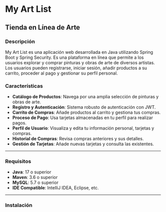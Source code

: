 # My Art List

## Tienda en Línea de Arte

### Descripción
My Art List es una aplicación web desarrollada en Java utilizando Spring Boot y Spring Security. Es una plataforma en línea que permite a los usuarios explorar y comprar pinturas y obras de arte de diversos artistas. Los usuarios pueden registrarse, iniciar sesión, añadir productos a su carrito, proceder al pago y gestionar su perfil personal.

### Características
- **Catálogo de Productos**: Navega por una amplia selección de pinturas y obras de arte.
- **Registro y Autenticación**: Sistema robusto de autenticación con JWT.
- **Carrito de Compras**: Añade productos al carrito y gestiona tus compras.
- **Proceso de Pago**: Usa tarjetas almacenadas en tu perfil para realizar pagos.
- **Perfil de Usuario**: Visualiza y edita tu información personal, tarjetas y compras.
- **Historial de Compras**: Revisa compras anteriores y sus detalles.
- **Gestión de Tarjetas**: Añade nuevas tarjetas y consulta las existentes.

---

### Requisitos
- **Java**: 17 o superior
- **Maven**: 3.6 o superior
- **MySQL**: 5.7 o superior
- **IDE Compatible**: IntelliJ IDEA, Eclipse, etc.

---

### Instalación

#### 1. Clonar el Repositorio
```bash
git clone https://github.com/tuusuario/my-art-list.git
cd my-art-list
```

#### 2. Configurar la Base de Datos
1. Crea una base de datos en MySQL llamada `springsecurity`.
2. Ejecuta el script SQL en `src/main/resources/schema.sql` para crear las tablas necesarias.
3. Configura los detalles de la base de datos en `application.properties` o `application.yml`:
```properties
spring.datasource.url=jdbc:mysql://localhost:3306/springsecurity
spring.datasource.username=root
spring.datasource.password=sqlMD3
```

#### 3. Construir y Ejecutar la Aplicación
- **Usando Maven**:
```bash
mvn clean install
mvn spring-boot:run
```
- **Usando un IDE**:
    - Importa el proyecto como un proyecto Maven existente.
    - Ejecuta la clase `SpringSecurityApplication.java` como aplicación Spring Boot.

---

### Manual de Usuario

#### Flujo de Utilización
1. **Registro de Usuario**:
    - Accede a `http://localhost:8090/register`.
    - Completa el formulario con tus datos y haz clic en "Registrar".

2. **Iniciar Sesión**:
    - Accede a `http://localhost:8090/login`.
    - Ingresa tu correo y contraseña.

3. **Navegar por el Catálogo**:
    - Explora productos en `http://localhost:8090/eShop`.

4. **Agregar al Carrito**:
    - En los detalles de un producto, haz clic en "Agregar al carrito".

5. **Revisar el Carrito**:
    - Ve a `http://localhost:8090/carrito` para gestionar productos.

6. **Proceder al Pago**:
    - Selecciona una tarjeta existente o añade una nueva para confirmar el pago.

7. **Gestionar Perfil**:
    - Accede a `http://localhost:8090/perfil` para editar datos personales, revisar compras y gestionar tarjetas.

8. **Cerrar Sesión**:
    - Haz clic en "Cerrar Sesión" en el menú.

---

### Autenticación JWT

La aplicación utiliza JSON Web Tokens (JWT) para la autenticación. A continuación, se describe el proceso:

1. **Registro**:
    - Las credenciales se almacenan encriptadas en la base de datos.

2. **Generación del Token**:
    - Tras validar las credenciales, se genera un JWT con claims personalizados y se envía al cliente.

3. **Validación del Token**:
    - El servidor valida el token en cada solicitud protegida.

4. **Renovación y Expiración**:
    - Los tokens tienen un tiempo de vida limitado por seguridad.

5. **Cierre de Sesión**:
    - Se invalidan las cookies y el cliente elimina el token.

---

### Estructura del Proyecto
- **`src/main/java`**:
    - **`auth`**: Controladores y servicios de autenticación.
    - **`controller`**: Manejo de solicitudes HTTP.
    - **`entities`**: Entidades JPA.
    - **`repository`**: Acceso a datos.
    - **`security`**: Configuración y filtros de seguridad.
    - **`jwt`**: Clases para el manejo de JWT.
    - **`service`**: Lógica de negocio.
- **`src/main/resources`**:
    - **`templates`**: Vistas Thymeleaf.
    - **`static`**: CSS, JS e imágenes.
    - **`application.yml`**: Configuración de la aplicación.

---

### Base de Datos
La base de datos incluye:
- **`usuarios`**: Información personal.
- **`sec_user`**: Credenciales.
- **`productos`**: Lista de productos.
- **`ventas`**: Historial de compras.
- **`carrito_productos`**: Relación carrito-productos.
- **`tarjetas`**: Información de tarjetas.
- **`generos`**, **`carreras_profesionales`**: Datos de perfil.

---

### Contribuciones
1. Haz un fork del repositorio.
2. Crea una rama para tu función o corrección: `git checkout -b feature/nueva-funcionalidad`.
3. Realiza commits descriptivos.
4. Envía un pull request.

---

### Licencia
Este proyecto está bajo la Licencia MIT. Consulta el archivo LICENSE para más detalles.

---

### Contacto
- **Autor**: Diaz Guerrero Alan Mauricio | Ingeniero Computacional
- **Correo**: alan.diazg@hotmail.com
- **GitHub**: [AlanDiazG](https://github.com/AlanDiazG)

### Agradecimientos
Gracias por utilizar My Art List. ¡Esperamos que disfrutes de tu experiencia comprando arte en línea!

